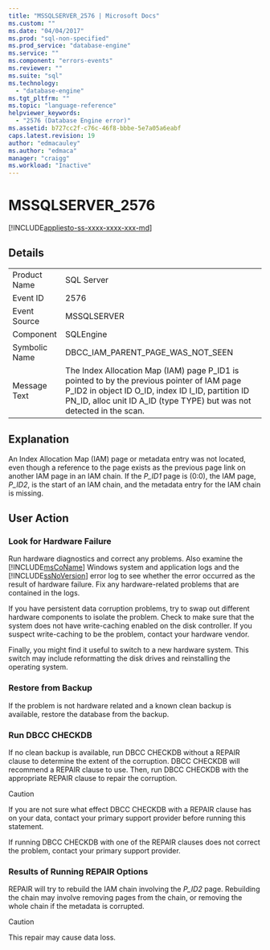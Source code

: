 ```yaml
---
title: "MSSQLSERVER_2576 | Microsoft Docs"
ms.custom: ""
ms.date: "04/04/2017"
ms.prod: "sql-non-specified"
ms.prod_service: "database-engine"
ms.service: ""
ms.component: "errors-events"
ms.reviewer: ""
ms.suite: "sql"
ms.technology: 
  - "database-engine"
ms.tgt_pltfrm: ""
ms.topic: "language-reference"
helpviewer_keywords: 
  - "2576 (Database Engine error)"
ms.assetid: b727cc2f-c76c-46f8-bbbe-5e7a05a6eabf
caps.latest.revision: 19
author: "edmacauley"
ms.author: "edmaca"
manager: "craigg"
ms.workload: "Inactive"
---
```

# MSSQLSERVER_2576
[!INCLUDE[appliesto-ss-xxxx-xxxx-xxx-md](../../includes/appliesto-ss-xxxx-xxxx-xxx-md.md)]
  
## Details  
  
|||  
|-|-|  
|Product Name|SQL Server|  
|Event ID|2576|  
|Event Source|MSSQLSERVER|  
|Component|SQLEngine|  
|Symbolic Name|DBCC_IAM_PARENT_PAGE_WAS_NOT_SEEN|  
|Message Text|The Index Allocation Map (IAM) page P_ID1 is pointed to by the previous pointer of IAM page P_ID2 in object ID O_ID, index ID I_ID, partition ID PN_ID, alloc unit ID A_ID (type TYPE) but was not detected in the scan.|  
  
## Explanation  
An Index Allocation Map (IAM) page or metadata entry was not located, even though a reference to the page exists as the previous page link on another IAM page in an IAM chain. If the *P_ID1* page is (0:0), the IAM page, *P_ID2*, is the start of an IAM chain, and the metadata entry for the IAM chain is missing.  
  
## User Action  
  
### Look for Hardware Failure  
Run hardware diagnostics and correct any problems. Also examine the [!INCLUDE[msCoName](../../includes/msconame-md.md)] Windows system and application logs and the [!INCLUDE[ssNoVersion](../../includes/ssnoversion-md.md)] error log to see whether the error occurred as the result of hardware failure. Fix any hardware-related problems that are contained in the logs.  
  
If you have persistent data corruption problems, try to swap out different hardware components to isolate the problem. Check to make sure that the system does not have write-caching enabled on the disk controller. If you suspect write-caching to be the problem, contact your hardware vendor.  
  
Finally, you might find it useful to switch to a new hardware system. This switch may include reformatting the disk drives and reinstalling the operating system.  
  
### Restore from Backup  
If the problem is not hardware related and a known clean backup is available, restore the database from the backup.  
  
### Run DBCC CHECKDB  
If no clean backup is available, run DBCC CHECKDB without a REPAIR clause to determine the extent of the corruption. DBCC CHECKDB will recommend a REPAIR clause to use. Then, run DBCC CHECKDB with the appropriate REPAIR clause to repair the corruption.  
  
> [!CAUTION]  
> If you are not sure what effect DBCC CHECKDB with a REPAIR clause has on your data, contact your primary support provider before running this statement.  
  
If running DBCC CHECKDB with one of the REPAIR clauses does not correct the problem, contact your primary support provider.  
  
### Results of Running REPAIR Options  
REPAIR will try to rebuild the IAM chain involving the *P_ID2* page. Rebuilding the chain may involve removing pages from the chain, or removing the whole chain if the metadata is corrupted.  
  
> [!CAUTION]  
> This repair may cause data loss.  
  
